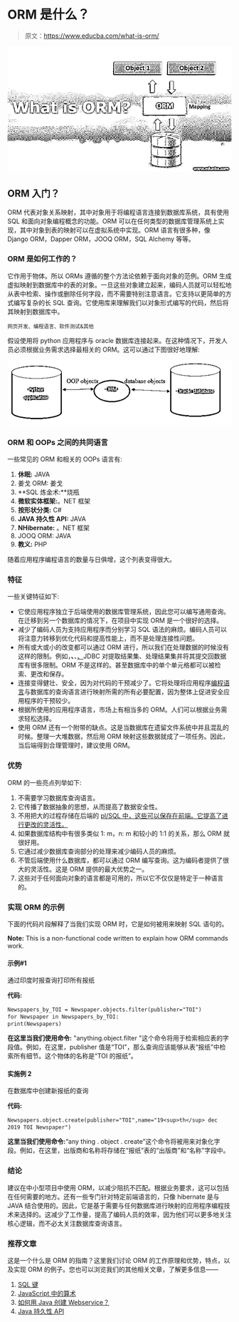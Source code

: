 # ORM 是什么？

> 原文：<https://www.educba.com/what-is-orm/>

![what-is-orm](img/03eecdb0bd5cc00ec4226b2fecddaba1.png)



## ORM 入门？

ORM 代表对象关系映射，其中对象用于将编程语言连接到数据库系统，具有使用 SQL 和面向对象编程概念的功能。ORM 可以在任何类型的数据库管理系统上实现，其中对象到表的映射可以在虚拟系统中实现。ORM 语言有很多种，像 Django ORM，Dapper ORM，JOOQ ORM，SQL Alchemy 等等。

### ORM 是如何工作的？

它作用于物体。所以 ORMs 遵循的整个方法论依赖于面向对象的范例。ORM 生成虚拟映射到数据库中的表的对象。一旦这些对象建立起来，编码人员就可以轻松地从表中检索、操作或删除任何字段，而不需要特别注意语言。它支持以更简单的方式编写复杂的长 SQL 查询。它使用库来理解我们以对象形式编写的代码，然后将其映射到数据库中。

<small>网页开发、编程语言、软件测试&其他</small>

假设使用将 python 应用程序与 oracle 数据库连接起来。在这种情况下，开发人员必须根据业务需求选择最相关的 ORM。这可以通过下图很好地理解:

![what is orm](img/749cde1d77a6e191c8dbe13ff4af3dd3.png)



### ORM 和 OOPs 之间的共同语言

一些常见的 ORM 和相关的 OOPs 语言有:

1.  **休眠:** JAVA
2.  姜戈 ORM: 姜戈
3.  **SQL 炼金术:**烧瓶
4.  **微软实体框架:**。NET 框架
5.  **按形状分类:** C#
6.  **JAVA 持久性 API:** JAVA
7.  **NHibernate:** 。NET 框架
8.  JOOQ ORM: JAVA
9.  **教义:** PHP

随着应用程序编程语言的数量与日俱增，这个列表变得很大。

### 特征

一些关键特征如下:

*   它使应用程序独立于后端使用的数据库管理系统，因此您可以编写通用查询。在迁移到另一个数据库的情况下，在项目中实现 ORM 是一个很好的选择。
*   减少了编码人员为支持应用程序而分别学习 SQL 语法的麻烦。编码人员可以将注意力转移到优化代码和提高性能上，而不是处理连接性问题。
*   所有或大或小的改变都可以通过 ORM 进行，所以我们在处理数据的时候没有这样的限制。例如，**、**、[、](https://www.educba.com/what-is-jdbc/)JDBC 对提取结果集、处理结果集并将其提交回数据库有很多限制。ORM 不是这样的。甚至数据库中的单个单元格都可以被检索、更改和保存。
*   连接变得健壮、安全，因为对代码的干预减少了。它将处理将应用程序[编程语言](https://www.educba.com/what-is-a-programming-language/)与数据库的查询语言进行映射所需的所有必要配置，因为整体上促进安全应用程序的干预较少。
*   根据所使用的应用程序语言，市场上有相当多的 ORM。人们可以根据业务需求轻松选择。
*   使用 ORM 还有一个附带的缺点。这是当数据库在遗留文件系统中并且混乱的时候。整理一大堆数据，然后用 ORM 映射这些数据就成了一项任务。因此，当后端得到合理管理时，建议使用 ORM。

### 优势

ORM 的一些亮点列举如下:

1.  不需要学习数据库查询语言。
2.  它传播了数据抽象的思想，从而提高了数据安全性。
3.  不用把大的过程存储在后端的 [pl/SQL 中，这些可以保存在前端。它提高了进行更改的灵活性。](https://www.educba.com/what-is-pl-sql/)
4.  如果数据库结构中有很多类似 1: m，n: m 和较小的 1:1 的关系，那么 ORM 就很好用。
5.  它通过减少数据库查询部分的处理来减少编码人员的麻烦。
6.  不管后端使用什么数据库，都可以通过 ORM 编写查询。这为编码者提供了很大的灵活性。这是 ORM 提供的最大优势之一。
7.  这些对于任何面向对象的语言都是可用的，所以它不仅仅是特定于一种语言的。

### 实现 ORM 的示例

下面的代码片段解释了当我们实现 ORM 时，它是如何被用来映射 SQL 语句的。

**Note:** This is a non-functional code written to explain how ORM commands work.

#### 示例#1

通过印度时报查询打印所有报纸

**代码:**

```
Newspapers_by_TOI = Newspaper.objects.filter(publisher="TOI")
for Newspaper in Newspapers_by_TOI:
print(Newspapers)
```

**在这里当我们使用命令:** "anything.object.filter "这个命令将用于检索相应表的字段值。例如，在这里，publisher 值是“TOI”，那么查询应该能够从表“报纸”中检索所有细节。这个物体的名称是“TOI 的报纸”。

#### 实施例 2

在数据库中创建新报纸的查询

**代码:**

```
Newspapers.object.create(publisher="TOI",name="19<sup>th</sup> dec 2019 TOI Newspaper")
```

**这里当我们使用命令:**“any thing . object . create”这个命令将被用来对象化字段。例如，在这里，出版商和名称将存储在“报纸”表的“出版商”和“名称”字段中。

### 结论

建议在中小型项目中使用 ORM，以减少阻抗不匹配。根据业务要求，这可以包括在任何需要的地方。还有一些专门针对特定前端语言的，只像 hibernate 是与 JAVA 结合使用的。因此，它是基于需要与任何数据库进行映射的应用程序编程技术来选择的。这减少了工作量，提高了编码人员的效率，因为他们可以更多地关注核心逻辑，而不必太关注数据库查询语言。

### 推荐文章

这是一个什么是 ORM 的指南？这里我们讨论 ORM 的工作原理和优势，特点，以及实现 ORM 的例子。您也可以浏览我们的其他相关文章，了解更多信息——

1.  [SQL 键](https://www.educba.com/sql-keys/)
2.  [JavaScript 中的算术](https://www.educba.com/arithmetic-operators-in-javascript/)
3.  [如何用 Java 创建 Webservice？](https://www.educba.com/how-to-create-webservice-in-java/)
4.  [Java 持久性 API](https://www.educba.com/java-persistence-api/)





